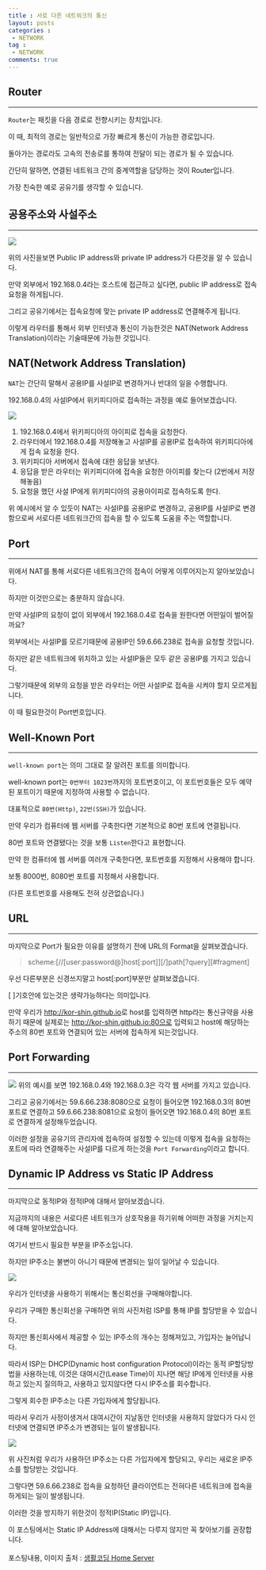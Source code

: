 ```yaml
---
title : 서로 다른 네트워크의 통신
layout: posts
categories :
 - NETWORK
tag :
 - NETWORK
comments: true
---
```


## __Router__
---

`Router`는 패킷을 다음 경로로 전향시키는 장치입니다.

이 때, 최적의 경로는 일반적으로 가장 빠르게 통신이 가능한 경로입니다.

돌아가는 경로라도 고속의 전송로를 통하여 전달이 되는 경로가 될 수 있습니다.

간단히 말하면, 연결된 네트워크 간의 중계역할을 담당하는 것이 Router입니다.

가장 친숙한 예로 공유기를 생각할 수 있습니다.

## __공용주소와 사설주소__
---
<img src="https://user-images.githubusercontent.com/67519366/95746913-82ad6800-0cd2-11eb-8bb2-67f7c2332696.png">

위의 사진을보면 Public IP address와 private IP address가 다른것을 알 수 있습니다.

만약 외부에서 192.168.0.4라는 호스트에 접근하고 싶다면, public IP address로 접속요청을 하게됩니다.

그리고 공유기에서는 접속요청에 맞는 private IP address로 연결해주게 됩니다.

이렇게 라우터를 통해서 외부 인터넷과 통신이 가능한것은 NAT(Network Address Translation)이라는 기술때문에 가능한 것입니다.

## NAT(Network Address Translation)

`NAT`는 간단히 말해서 공용IP를 사설IP로 변경하거나 반대의 일을 수행합니다.

192.168.0.4의 사설IP에서 위키피디아로 접속하는 과정을 예로 들어보겠습니다.

<img src="https://user-images.githubusercontent.com/67519366/95747177-f3ed1b00-0cd2-11eb-93c6-ebc6f83f0997.png">

1. 192.168.0.4에서 위키피디아의 아이피로 접속을 요청한다.
2. 라우터에서 192.168.0.4를 저장해놓고 사설IP를 공용IP로 접속하여 위키피디아에게 접속 요청을 한다.
3. 위키피디아 서버에서 접속에 대한 응답을 보낸다.
4. 응답을 받은 라우터는 위키피디아에 접속을 요청한 아이피를 찾는다 (2번에서 저장해놓음)
5. 요청을 했던 사설 IP에게 위키피디아의 공용아이피로 접속하도록 한다.

위 예시에서 알 수 있듯이 NAT는 사설IP를 공용IP로 변경하고, 공용IP를 사설IP로 변경함으로써 서로다른 네트워크간의 접속을 할 수 있도록 도움을 주는 역할합니다.

## __Port__
---
위에서 NAT를 통해 서로다른 네트워크간의 접속이 어떻게 이루어지는지 알아보았습니다.

하지만 이것만으로는 충분하지 않습니다.

만약 사설IP의 요청이 없이 외부에서 192.168.0.4로 접속을 원한다면 어떤일이 벌어질까요?

외부에서는 사설IP를 모르기때문에 공용IP인 59.6.66.238로 접속을 요청할 것입니다.

하지만 같은 네트워크에 위치하고 있는 사설IP들은 모두 같은 공용IP를 가지고 있습니다.

그렇기때문에 외부의 요청을 받은 라우터는 어떤 사설IP로 접속을 시켜야 할지 모르게됩니다.

이 때 필요한것이 Port번호입니다.

## __Well-Known Port__
---
`well-known port`는 의미 그대로 잘 알려진 포트를 의미합니다.

well-known port는 `0번부터 1023번`까지의 포트번호이고, 이 포트번호들은 모두 예약된 포트이기 때문에 지정하여 사용할 수 없습니다.

대표적으로 `80번(Http)`, `22번(SSH)`가 있습니다.

만약 우리가 컴퓨터에 웹 서버를 구축한다면 기본적으로 80번 포트에 연결됩니다.

80번 포트와 연결됐다는 것을 보통 `Listen`한다고 표현합니다.

만약 한 컴퓨터에 웹 서버를 여러개 구축한다면, 포트번호를 지정해서 사용해야 합니다.

보통 8000번, 8080번 포트를 지정해서 사용합니다.

(다른 포트번호를 사용해도 전혀 상관없습니다.)

## __URL__
---

마지막으로 Port가 필요한 이유를 설명하기 전에 URL의 Format을 살펴보겠습니다.

> scheme:[//[user:password@]host[:port]][/]path[?query][#fragment]

우선 다른부분은 신경쓰지말고 host[:port]부분만 살펴보겠습니다.

[ ]기호안에 있는것은 생략가능하다는 의미입니다.

만약 우리가 <a href="http://kor-shin.github.io">http://kor-shin.github.io</a>로 host를 입력하면 http라는 통신규약을 사용하기 때문에 실제로는 http://kor-shin.github.io:80으로 입력되고 host에 해당하는 주소의 80번 포트와 연결되어 있는 서버에 접속하게 되는것입니다.

## __Port Forwarding__
---

<img src="https://user-images.githubusercontent.com/67519366/95747406-61994700-0cd3-11eb-8fd2-1426f5a520bf.png">
위의 예시를 보면 192.168.0.4와 192.168.0.3은 각각 웹 서버를 가지고 있습니다.

그리고 공유기에서는 59.6.66.238:8080으로 요청이 들어오면 192.168.0.3의 80번 포트로 연결하고 59.6.66.238:8081으로 요청이 들어오면 192.168.0.4의 80번 포트로 연결하게 설정해두었습니다.

이러한 설정을 공유기의 관리자에 접속하여 설정할 수 있는데 이렇게 접속을 요청하는 포트에 따라 연결해주는 사설IP를 다르게 하는것을 `Port Forwarding`이라고 합니다.

## __Dynamic IP Address vs Static IP Address__
---
마지막으로 동적IP와 정적IP에 대해서 알아보겠습니다.

지금까지의 내용은 서로다른 네트워크가 상호작용을 하기위해 어떠한 과정을 거치는지에 대해 알아보았습니다.

여기서 반드시 필요한 부분을 IP주소입니다.

하지만 IP주소는 불변이 아니기 때문에 변경되는 일이 일어날 수 있습니다.

<img src="https://user-images.githubusercontent.com/67519366/95747485-82fa3300-0cd3-11eb-8967-bd10b93eae79.png">

우리가 인터넷을 사용하기 위해서는 통신회선을 구매해야합니다.

우리가 구매한 통신회선을 구매하면 위의 사진처럼 ISP를 통해 IP를 할당받을 수 있습니다.

하지만 통신회사에서 제공할 수 있는 IP주소의 개수는 정해져있고, 가입자는 늘어납니다.

따라서 ISP는 DHCP(Dynamic host configuration Protocol)이라는 동적 IP할당방법을 사용하는데, 이것은 대여시간(Lease Time)이 지나면 해당 IP에게 인터넷을 사용하고 있는지 질의하고, 사용하고 있지않다면 다시 IP주소를 회수합니다.

그렇게 회수한 IP주소는 다른 가입자에게 할당됩니다.

따라서 우리가 사정이생겨서 대여시간이 지날동안 인터넷을 사용하지 않았다가 다시 인터넷에 연결되면 IP주소가 변경되는 일이 발생됩니다.
<br>

<img src="https://user-images.githubusercontent.com/67519366/95747532-94433f80-0cd3-11eb-87f0-b14857d229e7.png">

위 사진처럼 우리가 사용하던 IP주소는 다른 가입자에게 할당되고, 우리는 새로운 IP주소를 할당받는 것입니다.

그렇다면 59.6.66.238로 접속을 요청하던 클라이언트는 전혀다른 네트워크에 접속을 하게되는 일이 발생됩니다.

이러한 것을 방지하기 위한것이 정적IP(Static IP)입니다.

이 포스팅에서는 Static IP Address에 대해서는 다루지 않지만 꼭 찾아보기를 권장합니다.
<br><br>
포스팅내용, 이미지 출처 : <a href="https://opentutorials.org/course/3265" target="_blank">생활코딩 Home Server</a>
<br>
